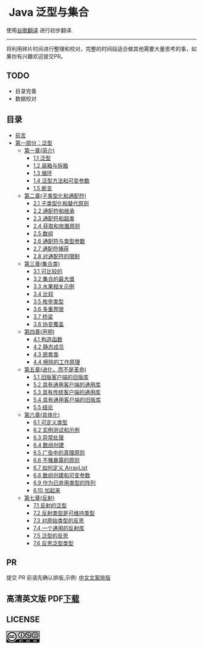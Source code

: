 #  Java 泛型与集合

使用[谷歌翻译](https://translate.google.cn) 进行初步翻译.

---

将利用碎片时间进行整理和校对，完整的时间段适合做其他需要大量思考的事，如果你有兴趣欢迎提交PR。

## TODO
- 目录完善
- 数据校对

## 目录

* [前言](Preface.md)
* [第一部分：泛型](ch01/00_Introduction.md)
  * [第一章(简介)](ch01/00_Introduction.md#第一章(简介))
    * [1.1 泛型](ch01/01_Generics.md#泛型)
    * [1.2 装箱与拆箱](ch01/02_Boxing_and_Unboxing.md#装箱与拆箱)
    * [1.3 循环](ch01/03_Foreach.md#循环)
    * [1.4 泛型方法和可变参数](ch01/04_Generic_Methods_and_Varargs.md#泛型方法和可变参数)
    * [1.5 断言](ch01/05_Assertions.md#断言)
  * [第二章(子类型化和通配符)](ch02/00_Subtyping_and_Wildcards.md#第二章(子类型化和通配符))
    * [2.1 子类型化和替代原则](ch02/01_Subtyping_and_the_Substitution_Principle.md#子类型化和替代原则)
    * [2.2 通配符和继承](ch02/02_Wildcards_with_extends.md#通配符和继承)
    * [2.3 通配符和超类](ch02/03_Wildcards_with_super.md#通配符和超类)
    * [2.4 获取和放置原则](ch02/04_The_Get_and_Put_Principle.md#获取和放置原则)
    * [2.5 数组](hc02/05_Arrays.md#数组)
    * [2.6 通配符与类型参数](ch02/06_Wildcards_Versus_Type_Parameters.md#通配符与类型参数)
    * [2.7 通配符捕获](ch02/07_Wildcard_Capture.md#通配符捕获)
    * [2.8 对通配符的限制](ch02/08_Restrictions_on_Wildcards.md)
  * [第三章(集合类)](ch03/00_Comparison_and_Bounds.md)
    * [3.1 可比较的](ch03/01_Comparable.md)
    * [3.2 集合的最大值](ch03/02_Maximum_of_a_Collection.md)
    * [3.3 水果相关示例](ch03/03_A_Fruity_Example.md)
    * [3.4 比较](ch03/04_Comparator.md)
    * [3.5 枚举类型](ch03/05_Enumerated_Types.md)
    * [3.6 多重界限](ch03/06_Multiple_Bounds.md)
    * [3.7 桥梁](ch03/07_Bridges.md)
    * [3.8 协变覆盖](ch03/08_Covariant_Overriding.md)
  * [第四章(声明)](ch04/00_Declarations.md)
    * [4.1 构造函数](ch04/01_Constructors.md)
    * [4.2 静态成员](ch04/02_Static_Members.md)
    * [4.3 嵌套类](ch04/03_Nested_Classes.md)
    * [4.4 擦除的工作原理](ch04/04_How_Erasure_Works.md)
  * [第五章(进化，而不是革命)](ch05/00_Evolution_Not_Revolution.md)
    * [5.1 旧版客户端的旧版库](ch05/01_Legacy_Library_with_Legacy_Client.md)
    * [5.2 具有通用客户端的通用库](ch05/02_Generic_Library_with_Generic_Client.md)
    * [5.3 具有传统客户端的通用库](ch05/03_Generic_Library_with_Legacy_Client.md)
    * [5.4 具有通用客户端的旧版库](ch05/04_Legacy_Library_with_Generic_Client.md)
    * [5.5 结论](ch05/05_Conclusions.md)
  * [第六章(具体化)](ch06/00_Reification.md)
    * [6.1 可定义类型](ch06/01_Reifiable_Types.md)
    * [6.2 实例测试和示例](ch06/02_Instance_Tests_and_Casts.md)
    * [6.3 异常处理](ch06/03_Exception_Handling.md)
    * [6.4 数组创建](ch06/04_Array_Creation.md)
    * [6.5 广告中的真理原则](ch06/05_The_Principle_of_Truth_in_Advertising.md)
    * [6.6 不雅暴露的原则](ch06/06_The_Principle_of_Indecent_Exposure.md)
    * [6.7 如何定义 ArrayList](ch06/07_How_to_Define_ArrayList.md)
    * [6.8 数组创建和可变参数](ch06/08_Array_Creation_and_Varargs.md)
    * [6.9 作为已弃用类型的阵列](ch06/09_Arrays_as_a_Deprecated_Type.md)
    * [6.10 加起来](ch06/10_Summing_Up.md)    
  * [第七章(反射)](ch07/00_Reflection.md)
    * [7.1 反射的泛型](ch07/01_Generics_for_Reflection.md)
    * [7.2 反射类型是可维持类型](ch07/02_Reflected_Types_are_Reifiable_Types.md)
    * [7.3 对原始类型的反思](ch07/03_Reflection_for_Primitive_Types.md)
    * [7.4 一个通用的反射库](ch07/04_A_Generic_Reflection_Library.md)
    * [7.5 泛型的反思](ch07/05_Reflection_for_Generics.md)
    * [7.6 反思泛型类型](ch07/06_Reflecting_Generic_Types.md)

## PR
提交 PR 前请先确认排版,示例: [中文文案排版](https://github.com/maskleo-doc/chinese-copywriting-guidelines)

## 高清英文版 PDF[下载](https://github.com/maskleo/Java-Generics-and-Collections/files/1634266/Java.pdf)

## LICENSE
![](LICENSE.png)
